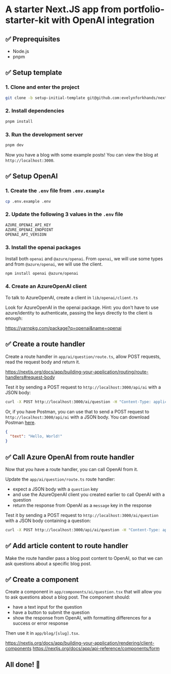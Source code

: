 # A starter Next.JS app from portfolio-starter-kit with OpenAI integration

## ✅ Preprequisites

- Node.js
- pnpm

## ✅ Setup template 

### 1. Clone and enter the project

```bash
git clone -b setup-initial-template git@github.com:evelynforkhands/next-gpt-demo-blog.git
```

### 2. Install dependencies

```bash
pnpm install
```

### 3. Run the development server

```bash
pnpm dev
```

Now you have a blog with some example posts! You can view the blog at `http://localhost:3000`.

## ✅ Setup OpenAI

### 1. Create the `.env` file from `.env.example` 

```bash
cp .env.example .env
```

### 2. Update the following 3 values in the `.env` file

```bash
AZURE_OPENAI_API_KEY
AZURE_OPENAI_ENDPOINT
OPENAI_API_VERSION
```
### 3. Install the openai packages

Install both `openai` and `@azure/openai`. From `openai`, we will use some types and from `@azure/openai`, we will use the client.

```bash
npm install openai @azure/openai
```

### 4. Create an AzureOpenAI client

To talk to AzureOpenAI, create a client in `lib/openai/client.ts` 

Look for AzureOpenAI in the openai package. Hint: you don't have to 
use azure/identity to authenticate, passing the keys directly to the client is enough:

https://yarnpkg.com/package?q=openai&name=openai


## ✅ Create a route handler

Create a route handler in `app/ai/question/route.ts`, allow POST requests, read the request body and return it.

https://nextjs.org/docs/app/building-your-application/routing/route-handlers#request-body

Test it by sending a POST request to `http://localhost:3000/api/ai` with a JSON body:

```bash
curl -X POST http://localhost:3000/ai/question -H "Content-Type: application/json" -d '{"text": "Hello, World!"}'
```

Or, if you have Postman, you can use that to send a POST request to `http://localhost:3000/api/ai` with a JSON body. You can download Postman [here](https://www.postman.com/downloads/).

```json
{
  "text": "Hello, World!"
}
```

## ✅ Call Azure OpenAI from route handler

Now that you have a route handler, you can call OpenAI from it.

Update the `app/ai/question/route.ts` route handler:
- expect a JSON body with a `question` key
- and use the AzureOpenAI client you created earlier to call OpenAI with a question
- return the response from OpenAI as a `message` key in the response

Test it by sending a POST request to `http://localhost:3000/ai/question` with a JSON body containing a question:

```bash
curl -X POST http://localhost:3000/api/ai/question -H "Content-Type: application/json" -d '{"question": "what is VIM?"}'
````

## ✅ Add article content to route handler

Make the route handler pass a blog post content to OpenAI, so that we can ask questions about a specific blog post.

## ✅ Create a component

Create a component in `app/components/ai/question.tsx` that will allow you to ask questions about a blog post. The component should:
- have a text input for the question
- have a button to submit the question
- show the response from OpenAI, with formatting differences for a success or error response

Then use it in `app/blog/[slug].tsx`.

https://nextjs.org/docs/app/building-your-application/rendering/client-components
https://nextjs.org/docs/app/api-reference/components/form

## All done! 🎉

